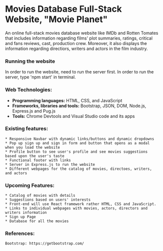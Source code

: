 # Movies Database Full-Stack Website, "Movie Planet"
An online full-stack movies database website like IMDb and Rotten Tomates that includes information regarding films' plot summaries, ratings, critical and fans reviews, cast, production crew. Moreover, it also displays the information regarding directiors, writers and actors in the film industry.

### Running the website
In order to run the website, need to run the server first. In order to run the server, type 'npm start' in terminal.

### Web Technologies:
* **Programming languages:** HTML, CSS, and JavaScript
* **Frameworks, libraries and tools:** Bootstrap, JSON, DOM, Node.js, Express.js and Pug.js
* **Tools:** Chrome Devtools and Visual Studio code and its apps

### Existing features:
	* Responsive Navbar with dynamic links/buttons and dynamic dropdowns
	* Pop up sign up and sign in form and button that opens as a modal when you load the website
	* Profile button to see user's profile and see movies suggestions based upon the user's taste
	* Functional footer with links 
	* Server in Express.js to run the website
	* Different webpages for the catalog of movies, directoes, writers, and actors
	
 ### Upcoming Features: 
	* Catalog of movies with details 
	* Suggestions based on users' interests
	* Front-end will use React framework rather HTML, CSS and JavaScript.
	* Links to individual webpages with movies, actors, directors and writers information
	* Sign up Page
	* Database for all the movies 
    
### References: 
	Bootstrap: https://getbootstrap.com/
